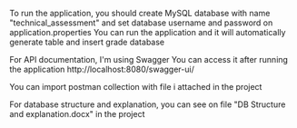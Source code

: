 To run the application, you should create MySQL database with name "technical_assessment" and set database username and password on application.properties
You can run the application and it will automatically generate table and insert grade database

For API documentation, I'm using Swagger
You can access it after running the application
http://localhost:8080/swagger-ui/

You can import postman collection with file i attached in the project

For database structure and explanation, you can see on file "DB Structure and explanation.docx" in the project